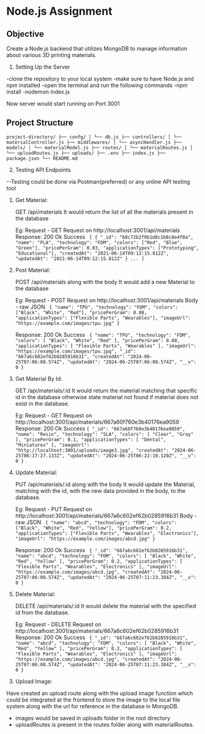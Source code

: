 # Node.js Assignment 

## Objective
Create a Node.js backend that utilizes MongoDB to manage information about various 3D printing materials.

1. Setting Up the Server

-clone the repository to your local system
-make sure to have Node.js and npm installed
-open the terminal and run the following commands
-npm install
-nodemon index.js

Now server would start running on Port 3001

## Project Structure

`project-directory/
├── confg/
│ └── db.js
├── controllers/
│ └── materialController.js
├── middlewares/
│ └── asyncHandler.js
├── models/
│ └── materialModel.js
├── routes/
│ └── materialRoutes.js
│ └── uploadRoutes.js
├── uploads/
├── .env
├── index.js
├── package.json
└── README.md`

2. Testing API Endpoints

--Testing could be done via Postman(preferred) or any online API testing tool

1) Get Material:

    GET /api/materials
    It would return the list of all the materials present in the database

    Eg:
    Request - GET Request on http://localhost:3001/api/materials
    Response: 200 Ok Success
   ` [
        {
            "_id": "60c72b2f9b1d8c1b8c8e4f0a",
            "name": "PLA",
            "technology": "FDM",
            "colors": ["Red", "Blue", "Green"],
            "pricePerGram": 0.03,
            "applicationTypes": ["Prototyping", "Educational"],
            "createdAt": "2021-06-14T09:12:15.812Z",
            "updatedAt": "2021-06-14T09:12:15.812Z"
        }
        ...
    ]`

2) Post Material:

    POST /api/materials along with the body
    It would add a new Material to the database

    Eg:
    Request - POST Request on http://localhost:3001/api/materials
    Body - raw JSON
   ` {
        "name": "TPU",
        "technology": "FDM",
        "colors": ["Black", "White", "Red"],
        "pricePerGram": 0.08,
        "applicationTypes": ["Flexible Parts", "Wearables"],
        "imageUrl": "https://example.com/images/tpu.jpg"
    }`

    Response: 200 Ok Success
   ` {
        "name": "TPU",
        "technology": "FDM",
        "colors": [
            "Black",
            "White",
            "Red"
        ],
        "pricePerGram": 0.08,
        "applicationTypes": [
            "Flexible Parts",
            "Wearables"
        ],
        "imageUrl": "https://example.com/images/tpu.jpg",
        "_id": "667a6c602ef62b0285916b31",
        "createdAt": "2024-06-25T07:06:08.574Z",
        "updatedAt": "2024-06-25T07:06:08.574Z",
        "__v": 0
    }`

3) Get Material By Id:

    GET /api/materials/:id
    It would return the material matching that specific id in the database otherwise state material not found if material does not exist in the database.

    Eg:
    Request - GET Request on http://localhost:3001/api/materials/667a60f760e3b40176ea9059
    Response: 200 Ok Success
    `{
        "_id": "667a60f760e3b40176ea9059",
        "name": "Resin",
        "technology": "SLA",
        "colors": [
            "Clear",
            "Gray"
        ],
        "pricePerGram": 0.1,
        "applicationTypes": [
            "Dental",
            "Miniatures"
        ],
        "imageUrl": "http://localhost:3001/uploads/image3.jpg",
        "createdAt": "2024-06-25T06:17:27.133Z",
        "updatedAt": "2024-06-25T06:22:10.120Z",
        "__v": 0
    }`

4) Update Material:

    PUT /api/materials/:id along with the body
    It would update the Material, matching with the id, with the new data provided in the body, to the database.

    Eg:
    Request - PUT Request on http://localhost:3001/api/materials/667a6c602ef62b0285916b31
    Body - raw JSON
   ` {
        "name": "abcd",
        "technology": "FDM",
        "colors": ["Black", "White", "Red", "Yellow"],
        "pricePerGram": 0.2,
        "applicationTypes": ["Flexible Parts", "Wearables", "Electronics"],
        "imageUrl": "https://example.com/images/abcd.jpg"
    }`

    Response: 200 Ok Success
   ` {
        "_id": "667a6c602ef62b0285916b31",
        "name": "abcd",
        "technology": "FDM",
        "colors": [
            "Black",
            "White",
            "Red",
            "Yellow"
        ],
        "pricePerGram": 0.2,
        "applicationTypes": [
            "Flexible Parts",
            "Wearables",
            "Electronics"
        ],
        "imageUrl": "https://example.com/images/abcd.jpg",
        "createdAt": "2024-06-25T07:06:08.574Z",
        "updatedAt": "2024-06-25T07:11:23.384Z",
        "__v": 0
    }`


5) Delete Material:

    DELETE /api/materials/:id
    It would delete the material with the specified id from the database.

    Eg:
    Request - DELETE Request on http://localhost:3001/api/materials/667a6c602ef62b0285916b31
    Response: 200 Ok Success
   ` {
        "_id": "667a6c602ef62b0285916b31",
        "name": "abcd",
        "technology": "FDM",
        "colors": [
            "Black",
            "White",
            "Red",
            "Yellow"
        ],
        "pricePerGram": 0.2,
        "applicationTypes": [
            "Flexible Parts",
            "Wearables",
            "Electronics"
        ],
        "imageUrl": "https://example.com/images/abcd.jpg",
        "createdAt": "2024-06-25T07:06:08.574Z",
        "updatedAt": "2024-06-25T07:11:23.384Z",
        "__v": 0
    }`


3. Upload Image:

Have created an upload route along with the upload image function which could be integrated at the frontend to store the image to the local file system along with the url for reference in the database in MongoDB.

 - images would be saved in uploads folder in the root directory
 - uploadRoutes is present in the routes folder along with materialRoutes.

   
